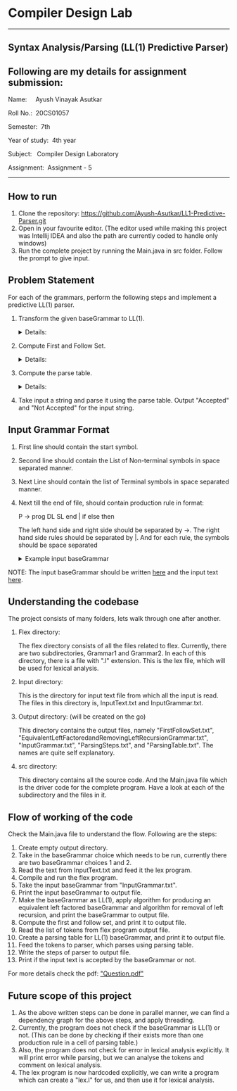 # Compiler Design Lab

---

## Syntax Analysis/Parsing (LL(1) Predictive Parser)
## Following are my details for assignment submission:
<p>Name: &nbsp;&nbsp;&nbsp;&nbsp;Ayush Vinayak Asutkar</p>
<p>Roll No.: &nbsp;20CS01057</p>
<p>Semester: &nbsp;7th</p>
<p>Year of study: &nbsp;4th year</p>
<p>Subject: &nbsp;&nbsp;Compiler Design Laboratory</p>
<p>Assignment: &nbsp;Assignment - 5</p>

---

## How to run
1. Clone the repository: https://github.com/Ayush-Asutkar/LL1-Predictive-Parser.git
2. Open in your favourite editor. (The editor used while making this project was Intellij IDEA and also the path are currently coded to handle only windows)
3. Run the complete project by running the Main.java in src folder. Follow the prompt to give input.

## Problem Statement
For each of the grammars, perform the following steps and implement a predictive LL(1) parser.
1. Transform the given baseGrammar to LL(1).

    <details>
    <summary>Details:</summary>

    <p>Transform the baseGrammar to LL(1) (without affecting/changing the language) by (removing of left-recursing, and 
    making the baseGrammar left-factored. Write a LL(1) baseGrammar in a output file.</p>

    </details>
   
2. Compute First and Follow Set.
    <details>
    <summary>Details:</summary>
    
    <p>For the LL(1) baseGrammar obtains from step1, compute the FIRST set of all symbols in the baseGrammar, and also compute
    the FOLLOW set for all non-terminals. Store this information in another file.</p>
    
    </details>
   
3. Compute the parse table.
    <details>
    <summary>Details:</summary>
   
    <p>Create a parsing table for the LL(1) using FIRST and FOLLOW set.</p>    

    </details>
4. Take input a string and parse it using the parse table. Output "Accepted" and "Not Accepted" for the input string.

## Input Grammar Format
1. First line should contain the start symbol.
2. Second line should contain the List of Non-terminal symbols in space separated manner.
3. Next Line should contain the list of Terminal symbols in space separated manner.
4. Next till the end of file, should contain production rule in format:
   <p>P -> prog DL SL end | if else then</p>
   <p>The left hand side and right side should be separated by ->. The right hand side rules should be separated by |. And for each rule, the symbols should be space separated</p>

   <details>
   <summary>Example input baseGrammar</summary>

   <p>P</p>
   <p>AE BE D DL E F ES IOS IS NE P PE RE S SL T TY VL WS</p>
   <p>+ - * / = < > ( ) { } := ; and else end ic id if int do fc float not or print prog scan str then while</p>
   <p>P -> prog DL SL end</p>
   <p>DL -> D DL | ε</p>
   <p>D -> TY VL ;</p>
   <p>TY -> int | float</p>
   <p>VL -> id VL | id</p>
   <p>SL -> S SL | ε</p>
   <p>S -> ES | IS | WS | IOS</p>
   <p>ES -> id := E ;</p>
   <p>IS -> if BE then SL end | if BE then SL else SL end</p>
   <p>WS -> while BE do SL end</p>
   <p>IOS -> print PE | scan id</p>
   <p>PE -> E | str</p>
   <p>BE -> BE or AE | AE</p>
   <p>AE -> AE and NE | NE</p>
   <p>NE -> not NE | { BE } | RE</p>
   <p>RE -> E = E | E < E | E > E</p>
   <p>E -> E + T | E - T | T</p>
   <p>T -> T * F | T / F | F</p>
   <p>F -> ( E ) | id | ic | fc</p>

   </details>
   

<p>NOTE: The input baseGrammar should be written <a href="Input/InputGrammar.txt">here</a> and the input text <a href="Input/InputText.txt">here</a>.</p>

## Understanding the codebase
<p>The project consists of many folders, lets walk through one after another.</p>

1. Flex directory:
   
   <p>The flex directory consists of all the files related to flex. Currently, there are two subdirectories,
   Grammar1 and Grammar2. In each of this directory, there is a file with ".l" extension. This is the lex file, 
   which will be used for lexical analysis.</p>

2. Input directory:
   
   <p>This is the directory for input text file from which all the input is read. The files in this directory is, InputText.txt and 
   InputGrammar.txt. </p>

3. Output directory: (will be created on the go)
   <p>This directory contains the output files, namely "FirstFollowSet.txt", "EquivalentLeftFactoredandRemovingLeftRecursionGrammar.txt",
   "InputGrammar.txt", "ParsingSteps.txt", and "ParsingTable.txt". The names are quite self explanatory.</p>

4. src directory:
   <p>This directory contains all the source code. And the Main.java file which is the driver code for the complete program. Have a look at each of the subdirectory and the files in it. </p>


## Flow of working of the code
<p>Check the Main.java file to understand the flow. Following are the steps:</p>

1. Create empty output directory.
2. Take in the baseGrammar choice which needs to be run, currently there are two baseGrammar choices 1 and 2.
3. Read the text from InputText.txt and feed it the lex program.
4. Compile and run the flex program.
5. Take the input baseGrammar from "InputGrammar.txt".
6. Print the input baseGrammar to output file.
7. Make the baseGrammar as LL(1), apply algorithm for producing an equivalent left factored baseGrammar and algorithm for removal of left recursion, and print the baseGrammar to output file.
8. Compute the first and follow set, and print it to output file.
9. Read the list of tokens from flex program output file.
10. Create a parsing table for LL(1) baseGrammar, and print it to output file.
11. Feed the tokens to parser, which parses using parsing table.
12. Write the steps of parser to output file.
13. Print if the input text is accepted by the baseGrammar or not.


<p>For more details check the pdf: <a href="Question.pdf">"Question.pdf"</a></p>

## Future scope of this project
1. As the above written steps can be done in parallel manner, we can find a dependency graph for the above steps, and apply threading.
2. Currently, the program does not check if the baseGrammar is LL(1) or not. (This can be done by checking if their exists more than one production rule in a cell of parsing table.)
3. Also, the program does not check for error in lexical analysis explicitly. It will print error while parsing, but we can analyse the tokens and comment on lexical analysis.
4. The lex program is now hardcoded explicitly, we can write a program which can create a "lex.l" for us, and then use it for lexical analysis.
